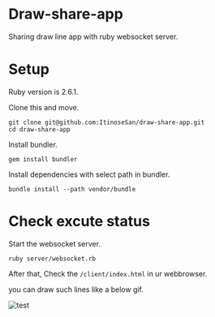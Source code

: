 # Draw-share-app
Sharing draw line app with ruby websocket server.
# Setup
Ruby version is 2.6.1.

Clone this and move.
```
git clone git@github.com:ItinoseSan/draw-share-app.git
cd draw-share-app
```
Install bundler.
```
gem install bundler
```
Install dependencies with select path in bundler.
```
bundle install --path vendor/bundle
```

# Check excute status
Start the websocket server.
```
ruby server/websocket.rb
```
After that, Check the ```/client/index.html``` in ur webbrowser.

you can draw such lines like a below gif.

![test](https://user-images.githubusercontent.com/24353841/55481555-9e579d00-565d-11e9-9b7c-01c4f3237da8.gif)
